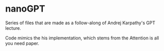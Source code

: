 # nanoGPT


Series of files that are made as a follow-along of Andrej Karpathy's GPT lecture.

Code mimics the his implementation, which stems from the Attention is all you need paper.
